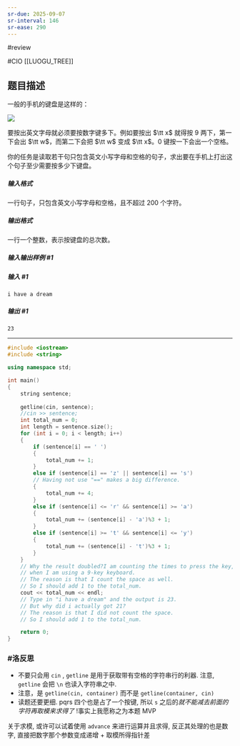 ```yaml
---
sr-due: 2025-09-07
sr-interval: 146
sr-ease: 290
---
```


#review 

#CIO  [[LUOGU_TREE]]

## 题目描述

一般的手机的键盘是这样的：

![](https://cdn.luogu.com.cn/upload/image_hosting/yq2orii6.png)

要按出英文字母就必须要按数字键多下。例如要按出 $\tt x$ 就得按 $9$ 两下，第一下会出 $\tt w$，而第二下会把 $\tt w$ 变成 $\tt x$。$0$ 键按一下会出一个空格。

你的任务是读取若干句只包含英文小写字母和空格的句子，求出要在手机上打出这个句子至少需要按多少下键盘。

##### 输入格式

一行句子，只包含英文小写字母和空格，且不超过 200 个字符。

##### 输出格式

一行一个整数，表示按键盘的总次数。

##### 输入输出样例 #1
##### 输入 #1
```
i have a dream
```
##### 输出 #1
```
23
```
---

```cpp
#include <iostream>
#include <string>

using namespace std;

int main()
{
    string sentence;
    
    getline(cin, sentence);
    //cin >> sentence;
    int total_num = 0;
    int length = sentence.size();
    for (int i = 0; i < length; i++)
    {
        if (sentence[i] == ' ')
        {
            total_num += 1;
        }
        else if (sentence[i] == 'z' || sentence[i] == 's')
        // Having not use "==" makes a big difference.
        {
            total_num += 4;
        }
        else if (sentence[i] <= 'r' && sentence[i] >= 'a')
        {
            total_num += (sentence[i] - 'a')%3 + 1;
        }
        else if (sentence[i] >= 't' && sentence[i] <= 'y')
        {
            total_num += (sentence[i] - 't')%3 + 1;
        }
    }
    // Why the result doubled?I am counting the times to press the key,
    // when I am using a 9-key keyboard.
    // The reason is that I count the space as well.
    // So I should add 1 to the total_num.
    cout << total_num << endl;
    // Type in "i have a dream" and the output is 23.
    // But why did i actually got 21?
    // The reason is that I did not count the space.
    // So I should add 1 to the total_num.

    return 0;
}
```

### #洛反思

- 不要只会用 `cin` , `getline` 是用于获取带有空格的字符串行的利器. 注意, `getline` 会把 `\n` 也读入字符串之中.
- 注意，是 `getline(cin, container)` 而不是 `getline(container, cin)`
- 读题还要更细. pqrs 四个也是占了一个按键, 所以 `s` 之后的*就不能减去前面的字符再取模来求得了* !事实上我愿称之为本题 MVP

关于求模, 或许可以试着使用 `advance` 来进行运算并且求得, 反正其处理的也是数字, 直接把数字那个参数变成递增 + 取模所得指针差